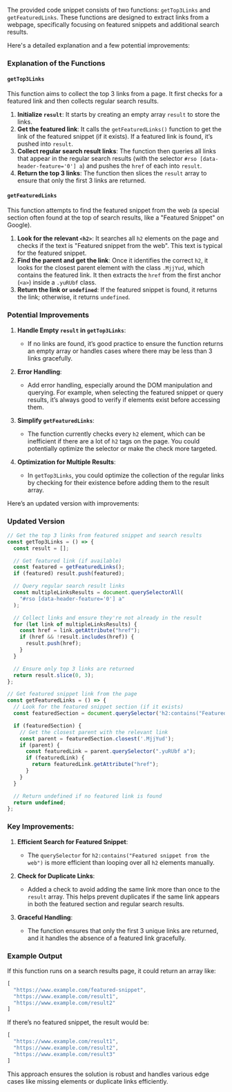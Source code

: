 The provided code snippet consists of two functions: `getTop3Links` and `getFeaturedLinks`. These functions are designed to extract links from a webpage, specifically focusing on featured snippets and additional search results.

Here's a detailed explanation and a few potential improvements:

### **Explanation of the Functions**

#### `getTop3Links`
This function aims to collect the top 3 links from a page. It first checks for a featured link and then collects regular search results.

1. **Initialize `result`**: It starts by creating an empty array `result` to store the links.
2. **Get the featured link**: It calls the `getFeaturedLinks()` function to get the link of the featured snippet (if it exists). If a featured link is found, it’s pushed into `result`.
3. **Collect regular search result links**: The function then queries all links that appear in the regular search results (with the selector `#rso [data-header-feature='0'] a`) and pushes the `href` of each into `result`.
4. **Return the top 3 links**: The function then slices the `result` array to ensure that only the first 3 links are returned.

#### `getFeaturedLinks`
This function attempts to find the featured snippet from the web (a special section often found at the top of search results, like a "Featured Snippet" on Google).

1. **Look for the relevant `<h2>`**: It searches all `h2` elements on the page and checks if the text is "Featured snippet from the web". This text is typical for the featured snippet.
2. **Find the parent and get the link**: Once it identifies the correct `h2`, it looks for the closest parent element with the class `.MjjYud`, which contains the featured link. It then extracts the `href` from the first anchor (`<a>`) inside a `.yuRUbf` class.
3. **Return the link or `undefined`**: If the featured snippet is found, it returns the link; otherwise, it returns `undefined`.

### **Potential Improvements**

1. **Handle Empty `result` in `getTop3Links`**:
   - If no links are found, it’s good practice to ensure the function returns an empty array or handles cases where there may be less than 3 links gracefully.
   
2. **Error Handling**:
   - Add error handling, especially around the DOM manipulation and querying. For example, when selecting the featured snippet or query results, it’s always good to verify if elements exist before accessing them.

3. **Simplify `getFeaturedLinks`**:
   - The function currently checks every `h2` element, which can be inefficient if there are a lot of `h2` tags on the page. You could potentially optimize the selector or make the check more targeted.

4. **Optimization for Multiple Results**:
   - In `getTop3Links`, you could optimize the collection of the regular links by checking for their existence before adding them to the result array.

Here’s an updated version with improvements:

### **Updated Version**

```javascript
// Get the top 3 links from featured snippet and search results
const getTop3Links = () => {
  const result = [];

  // Get featured link (if available)
  const featured = getFeaturedLinks();
  if (featured) result.push(featured);

  // Query regular search result links
  const multipleLinksResults = document.querySelectorAll(
    "#rso [data-header-feature='0'] a"
  );

  // Collect links and ensure they're not already in the result
  for (let link of multipleLinksResults) {
    const href = link.getAttribute("href");
    if (href && !result.includes(href)) {
      result.push(href);
    }
  }

  // Ensure only top 3 links are returned
  return result.slice(0, 3);
};

// Get featured snippet link from the page
const getFeaturedLinks = () => {
  // Look for the featured snippet section (if it exists)
  const featuredSection = document.querySelector('h2:contains("Featured snippet from the web")');

  if (featuredSection) {
    // Get the closest parent with the relevant link
    const parent = featuredSection.closest('.MjjYud');
    if (parent) {
      const featuredLink = parent.querySelector(".yuRUbf a");
      if (featuredLink) {
        return featuredLink.getAttribute("href");
      }
    }
  }

  // Return undefined if no featured link is found
  return undefined;
};
```

### **Key Improvements**:

1. **Efficient Search for Featured Snippet**:
   - The `querySelector` for `h2:contains("Featured snippet from the web")` is more efficient than looping over all `h2` elements manually.

2. **Check for Duplicate Links**:
   - Added a check to avoid adding the same link more than once to the `result` array. This helps prevent duplicates if the same link appears in both the featured section and regular search results.

3. **Graceful Handling**:
   - The function ensures that only the first 3 unique links are returned, and it handles the absence of a featured link gracefully.

### **Example Output**

If this function runs on a search results page, it could return an array like:

```javascript
[
  "https://www.example.com/featured-snippet", 
  "https://www.example.com/result1",
  "https://www.example.com/result2"
]
```

If there’s no featured snippet, the result would be:

```javascript
[
  "https://www.example.com/result1",
  "https://www.example.com/result2",
  "https://www.example.com/result3"
]
```

This approach ensures the solution is robust and handles various edge cases like missing elements or duplicate links efficiently.